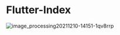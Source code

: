 # Flutter-Index

![image_processing20211210-14151-1qv8rrp](https://github.com/manuels-bts/Flutter-Index/assets/116088500/6d9939b0-a21d-4d9a-9001-74985604e376)
